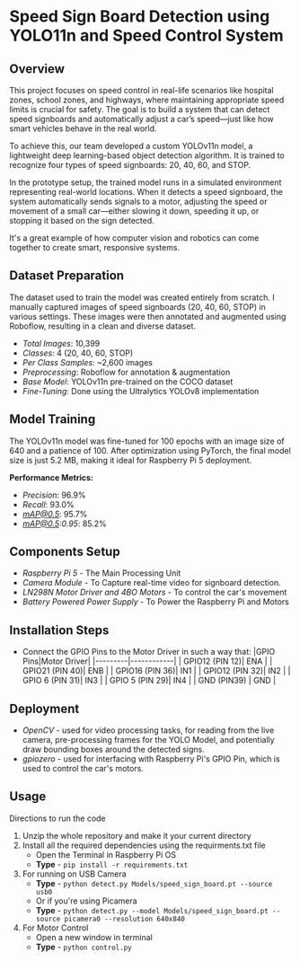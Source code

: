 # Speed Sign Board Detection using YOLO11n and Speed Control System

## Overview

This project focuses on speed control in real-life scenarios like hospital zones, school zones, and highways, where maintaining appropriate speed limits is crucial for safety. The goal is to build a system that can detect speed signboards and automatically adjust a car’s speed—just like how smart vehicles behave in the real world.

To achieve this, our team developed a custom YOLOv11n model, a lightweight deep learning-based object detection algorithm. It is trained to recognize four types of speed signboards: 20, 40, 60, and STOP.

In the prototype setup, the trained model runs in a simulated environment representing real-world locations. When it detects a speed signboard, the system automatically sends signals to a motor, adjusting the speed or movement of a small car—either slowing it down, speeding it up, or stopping it based on the sign detected.

It's a great example of how computer vision and robotics can come together to create smart, responsive systems.

## Dataset Preparation

The dataset used to train the model was created entirely from scratch. I manually captured images of speed signboards (20, 40, 60, STOP) in various settings. These images were then annotated and augmented using Roboflow, resulting in a clean and diverse dataset.

- *Total Images*: 10,399
- *Classes*: 4 (20, 40, 60, STOP)
- *Per Class Samples*: ~2,600 images
- *Preprocessing*: Roboflow for annotation & augmentation
- *Base Model*: YOLOv11n pre-trained on the COCO dataset
- *Fine-Tuning*: Done using the Ultralytics YOLOv8 implementation

## Model Training

The YOLOv11n model was fine-tuned for 100 epochs with an image size of 640 and a patience of 100. After optimization using PyTorch, the final model size is just 5.2 MB, making it ideal for Raspberry Pi 5 deployment.

**Performance Metrics:**
- *Precision*: 96.9%
- *Recall*: 93.0%
- *mAP@0.5*: 95.7%
- *mAP@0.5:0.95*: 85.2%

## Components Setup

- *Raspberry Pi 5* - The Main Processing Unit
- *Camera Module*  - To Capture real-time video for signboard detection.
- *LN298N Motor Driver and 4BO Motors* - To control the car's movement
- *Battery Powered Power Supply* - To Power the Raspberry Pi and Motors

## Installation Steps

- Connect the GPIO Pins to the Motor Driver in such a way that:
  |GPIO Pins|Motor Driver|
  |---------|------------|
  | GPIO12 (PIN 12)| ENA | 
  | GPIO21 (PIN 40)| ENB |
  | GPIO16 (PIN 36)| IN1 |
  | GPIO12 (PIN 32)| IN2 |
  | GPIO 6 (PIN 31)| IN3 |
  | GPIO 5 (PIN 29)| IN4 |
  | GND    (PIN39) | GND |

## Deployment

- *OpenCV* - used for video processing tasks, for reading from the live camera, pre-processing frames for the YOLO Model, and potentially draw bounding boxes around the detected signs.
- *gpiozero* - used for interfacing with Raspberry Pi's GPIO Pin, which is used to control the car's motors.    

## Usage 

Directions to run the code
1. Unzip the whole repository and make it your current directory 
2. Install all the required dependencies using the requirments.txt file
    * Open the Terminal in Raspberry Pi OS
    * **Type** - `pip install -r requirements.txt`
3. For running on USB Camera 
    * **Type** - `python detect.py Models/speed_sign_board.pt --source usb0`
    * Or if you're using Picamera
    * **Type** - `python detect.py --model Models/speed_sign_board.pt --source picamera0 --resolution 640x840`
4. For Motor Control
   * Open a new window in terminal
   * **Type** - `python control.py`
  

